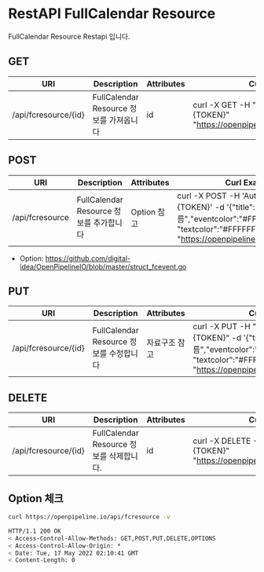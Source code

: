 # RestAPI FullCalendar Resource

FullCalendar Resource Restapi 입니다.

## GET

| URI | Description | Attributes | Curl Example |
| --- | --- | --- | --- |
|/api/fcresource/{id}|FullCalendar Resource 정보를 가져옵니다|id|curl -X GET -H "Authorization: Basic {TOKEN}" "https://openpipeline.io/api/fcresource/{id}"

## POST

| URI | Description | Attributes | Curl Example |
| --- | --- | --- | --- |
|/api/fcresource|FullCalendar Resource 정보를 추가합니다| Option 참고 |curl -X POST -H 'Authorization: Basic {TOKEN}' -d '{"title":"레이어이름","eventcolor":"#FF1100", "textcolor":"#FFFFFF"}' "https://openpipeline.io/api/fcresource"

- Option: https://github.com/digital-idea/OpenPipelineIO/blob/master/struct_fcevent.go

## PUT

| URI | Description | Attributes | Curl Example |
| --- | --- | --- | --- |
|/api/fcresource/{id}|FullCalendar Resource 정보를 수정합니다| 자료구조 참고 |curl -X PUT -H "Authorization: Basic {TOKEN}“ -d '{"title":"레이어이름","eventcolor":"#FF1100", "textcolor":"#FFFFFF"}' "https://openpipeline.io/api/fcresource/{id}"

## DELETE

| URI | Description | Attributes | Curl Example |
| --- | --- | --- | --- |
|/api/fcresource/{id}|FullCalendar Resource 정보를 삭제합니다.|id|curl -X DELETE -H "Authorization: Basic {TOKEN}" "https://openpipeline.io/api/fcresource/{id}"

## Option 체크

```bash
curl https://openpipeline.io/api/fcresource -v
```

```bash
HTTP/1.1 200 OK
< Access-Control-Allow-Methods: GET,POST,PUT,DELETE,OPTIONS
< Access-Control-Allow-Origin: *
< Date: Tue, 17 May 2022 02:10:41 GMT
< Content-Length: 0
```
